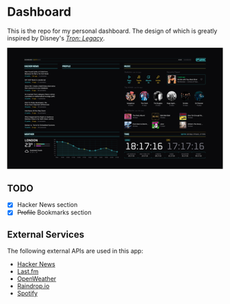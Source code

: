 # Dashboard

This is the repo for my personal dashboard. The design of which is greatly inspired by Disney's _[Tron: Legacy](https://en.wikipedia.org/wiki/Tron:_Legacy)_.

![Screenshot of Dashboard](/public/images/screenshot.png)

## TODO

- [x] Hacker News section
- [x] ~~Profile~~ Bookmarks section

## External Services

The following external APIs are used in this app:

- [Hacker News](https://github.com/HackerNews/API)
- [Last.fm](https://www.last.fm/api)
- [OpenWeather](https://openweathermap.org/api)
- [Raindrop.io](https://developer.raindrop.io)
- [Spotify](https://developer.spotify.com/documentation/web-api)
